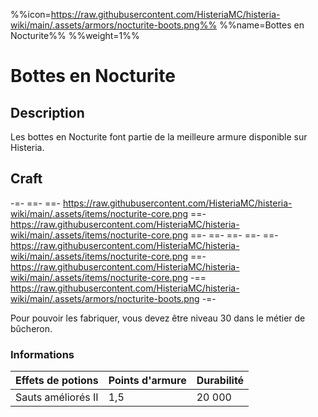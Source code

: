%%icon=https://raw.githubusercontent.com/HisteriaMC/histeria-wiki/main/.assets/armors/nocturite-boots.png%%
%%name=Bottes en Nocturite%%
%%weight=1%%
# Bottes en Nocturite

## Description
Les bottes en Nocturite font partie de la meilleure armure disponible sur Histeria.

## Craft
-=-
 ==- 
 ==- https://raw.githubusercontent.com/HisteriaMC/histeria-wiki/main/.assets/items/nocturite-core.png
 ==- https://raw.githubusercontent.com/HisteriaMC/histeria-wiki/main/.assets/items/nocturite-core.png
 ==- 
 ==- 
 ==- 
 ==- 
 ==- https://raw.githubusercontent.com/HisteriaMC/histeria-wiki/main/.assets/items/nocturite-core.png
 ==- https://raw.githubusercontent.com/HisteriaMC/histeria-wiki/main/.assets/items/nocturite-core.png
 -== https://raw.githubusercontent.com/HisteriaMC/histeria-wiki/main/.assets/armors/nocturite-boots.png
-=-

Pour pouvoir les fabriquer, vous devez être niveau 30 dans le métier de bûcheron.

### Informations
| Effets de potions | Points d'armure | Durabilité |
| ----------------- | --------------- | ---------- |
| Sauts améliorés II| 1,5             | 20 000     |
